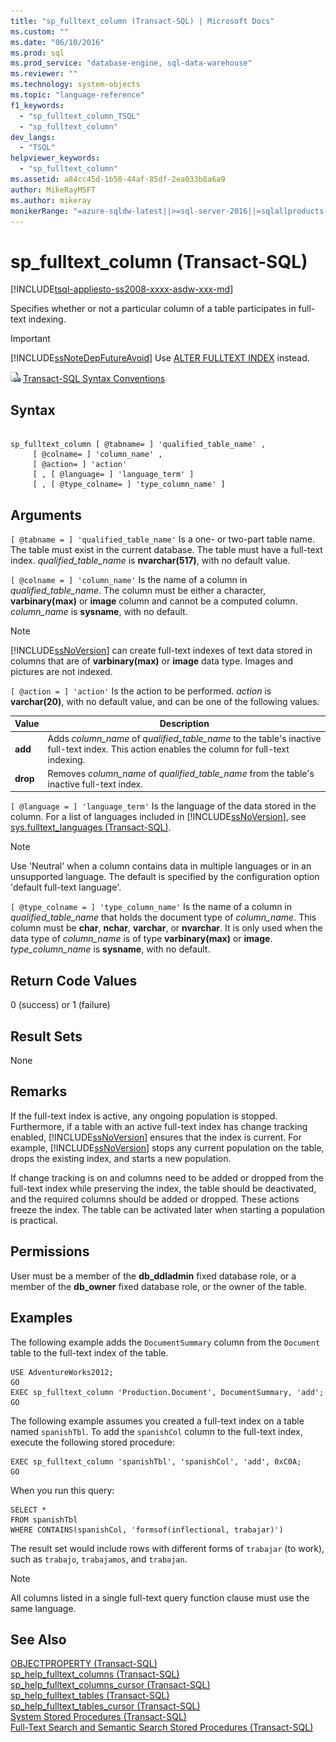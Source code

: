 ```yaml
---
title: "sp_fulltext_column (Transact-SQL) | Microsoft Docs"
ms.custom: ""
ms.date: "06/10/2016"
ms.prod: sql
ms.prod_service: "database-engine, sql-data-warehouse"
ms.reviewer: ""
ms.technology: system-objects
ms.topic: "language-reference"
f1_keywords: 
  - "sp_fulltext_column_TSQL"
  - "sp_fulltext_column"
dev_langs: 
  - "TSQL"
helpviewer_keywords: 
  - "sp_fulltext_column"
ms.assetid: a84cc45d-1b50-44af-85df-2ea033b8a6a9
author: MikeRayMSFT
ms.author: mikeray
monikerRange: "=azure-sqldw-latest||>=sql-server-2016||=sqlallproducts-allversions||>=sql-server-linux-2017||=azuresqldb-mi-current"
---
```

# sp_fulltext_column (Transact-SQL)
[!INCLUDE[tsql-appliesto-ss2008-xxxx-asdw-xxx-md](../../includes/tsql-appliesto-ss2008-xxxx-asdw-xxx-md.md)]

  Specifies whether or not a particular column of a table participates in full-text indexing.  
  
> [!IMPORTANT]  
>  [!INCLUDE[ssNoteDepFutureAvoid](../../includes/ssnotedepfutureavoid-md.md)] Use [ALTER FULLTEXT INDEX](../../t-sql/statements/alter-fulltext-index-transact-sql.md) instead.  
  
 ![Topic link icon](../../database-engine/configure-windows/media/topic-link.gif "Topic link icon") [Transact-SQL Syntax Conventions](../../t-sql/language-elements/transact-sql-syntax-conventions-transact-sql.md)  
  
## Syntax  
  
```  
  
sp_fulltext_column [ @tabname= ] 'qualified_table_name' ,   
     [ @colname= ] 'column_name' ,   
     [ @action= ] 'action'   
     [ , [ @language= ] 'language_term' ]   
     [ , [ @type_colname= ] 'type_column_name' ]  
```  
  
## Arguments  
`[ @tabname = ] 'qualified_table_name'`
 Is a one- or two-part table name. The table must exist in the current database. The table must have a full-text index. *qualified_table_name* is **nvarchar(517)**, with no default value.  
  
`[ @colname = ] 'column_name'`
 Is the name of a column in *qualified_table_name*. The column must be either a character, **varbinary(max)** or **image** column and cannot be a computed column. *column_name* is **sysname**, with no default.  
  
> [!NOTE]  
>  [!INCLUDE[ssNoVersion](../../includes/ssnoversion-md.md)] can create full-text indexes of text data stored in columns that are of **varbinary(max)** or **image** data type. Images and pictures are not indexed.  
  
`[ @action = ] 'action'`
 Is the action to be performed. *action* is **varchar(20)**, with no default value, and can be one of the following values.  
  
|Value|Description|  
|-----------|-----------------|  
|**add**|Adds *column_name* of *qualified_table_name* to the table's inactive full-text index. This action enables the column for full-text indexing.|  
|**drop**|Removes *column_name* of *qualified_table_name* from the table's inactive full-text index.|  
  
`[ @language = ] 'language_term'`
 Is the language of the data stored in the column. For a list of languages included in [!INCLUDE[ssNoVersion](../../includes/ssnoversion-md.md)], see [sys.fulltext_languages &#40;Transact-SQL&#41;](../../relational-databases/system-catalog-views/sys-fulltext-languages-transact-sql.md).  
  
> [!NOTE]  
>  Use 'Neutral' when a column contains data in multiple languages or in an unsupported language. The default is specified by the configuration option 'default full-text language'.  
  
`[ @type_colname = ] 'type_column_name'`
 Is the name of a column in *qualified_table_name* that holds the document type of *column_name*. This column must be **char**, **nchar**, **varchar**, or **nvarchar**. It is only used when the data type of *column_name* is of type **varbinary(max)** or **image**. *type_column_name* is **sysname**, with no default.  
  
## Return Code Values  
 0 (success) or 1 (failure)  
  
## Result Sets  
 None  
  
## Remarks  
 If the full-text index is active, any ongoing population is stopped. Furthermore, if a table with an active full-text index has change tracking enabled, [!INCLUDE[ssNoVersion](../../includes/ssnoversion-md.md)] ensures that the index is current. For example, [!INCLUDE[ssNoVersion](../../includes/ssnoversion-md.md)] stops any current population on the table, drops the existing index, and starts a new population.  
  
 If change tracking is on and columns need to be added or dropped from the full-text index while preserving the index, the table should be deactivated, and the required columns should be added or dropped. These actions freeze the index. The table can be activated later when starting a population is practical.  
  
## Permissions  
 User must be a member of the **db_ddladmin** fixed database role, or a member of the **db_owner** fixed database role, or the owner of the table.  
  
## Examples  
 The following example adds the `DocumentSummary` column from the `Document` table to the full-text index of the table.  
  
```  
USE AdventureWorks2012;  
GO  
EXEC sp_fulltext_column 'Production.Document', DocumentSummary, 'add';  
GO  
```  
  
 The following example assumes you created a full-text index on a table named `spanishTbl`. To add the `spanishCol` column to the full-text index, execute the following stored procedure:  
  
```  
EXEC sp_fulltext_column 'spanishTbl', 'spanishCol', 'add', 0xC0A;  
GO  
```  
  
 When you run this query:  
  
```  
SELECT *   
FROM spanishTbl   
WHERE CONTAINS(spanishCol, 'formsof(inflectional, trabajar)')  
```  
  
 The result set would include rows with different forms of `trabajar` (to work), such as `trabajo`, `trabajamos`, and `trabajan`.  
  
> [!NOTE]  
>  All columns listed in a single full-text query function clause must use the same language.  
  
## See Also  
 [OBJECTPROPERTY &#40;Transact-SQL&#41;](../../t-sql/functions/objectproperty-transact-sql.md)   
 [sp_help_fulltext_columns &#40;Transact-SQL&#41;](../../relational-databases/system-stored-procedures/sp-help-fulltext-columns-transact-sql.md)   
 [sp_help_fulltext_columns_cursor &#40;Transact-SQL&#41;](../../relational-databases/system-stored-procedures/sp-help-fulltext-columns-cursor-transact-sql.md)   
 [sp_help_fulltext_tables &#40;Transact-SQL&#41;](../../relational-databases/system-stored-procedures/sp-help-fulltext-tables-transact-sql.md)   
 [sp_help_fulltext_tables_cursor &#40;Transact-SQL&#41;](../../relational-databases/system-stored-procedures/sp-help-fulltext-tables-cursor-transact-sql.md)   
 [System Stored Procedures &#40;Transact-SQL&#41;](../../relational-databases/system-stored-procedures/system-stored-procedures-transact-sql.md)   
 [Full-Text Search and Semantic Search Stored Procedures &#40;Transact-SQL&#41;](../../relational-databases/system-stored-procedures/full-text-search-and-semantic-search-stored-procedures-transact-sql.md)  
  
  
